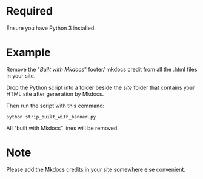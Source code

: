 
# Required

Ensure you have Python 3 installed.

# Example

Remove the "_Built with Mkdocs_" footer/ mkdocs credit from all the .html files in your site.

Drop the Python script into a folder beside the *site* folder that contains your HTML site after generation by Mkdocs.

Then run the script with this command:

```
python strip_built_with_banner.py
```

All "built with Mkdocs" lines will be removed.


# Note

Please add the Mkdocs credits in your site somewhere else convenient.
